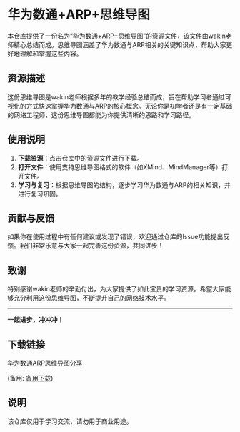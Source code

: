 # 华为数通+ARP+思维导图

本仓库提供了一份名为“华为数通+ARP+思维导图”的资源文件，该文件由wakin老师精心总结而成。思维导图涵盖了华为数通与ARP相关的关键知识点，帮助大家更好地理解和掌握这些内容。

## 资源描述

这份思维导图是wakin老师根据多年的教学经验总结而成，旨在帮助学习者通过可视化的方式快速掌握华为数通与ARP的核心概念。无论你是初学者还是有一定基础的网络工程师，这份思维导图都能为你提供清晰的思路和学习路径。

## 使用说明

1. **下载资源**：点击仓库中的资源文件进行下载。
2. **打开文件**：使用支持思维导图格式的软件（如XMind、MindManager等）打开文件。
3. **学习与复习**：根据思维导图的结构，逐步学习华为数通与ARP的相关知识，并进行复习巩固。

## 贡献与反馈

如果你在使用过程中有任何建议或发现了错误，欢迎通过仓库的Issue功能提出反馈。我们非常乐意与大家一起完善这份资源，共同进步！

## 致谢

特别感谢wakin老师的辛勤付出，为大家提供了如此宝贵的学习资源。希望大家能够充分利用这份思维导图，不断提升自己的网络技术水平。

---

**一起进步，冲冲冲！**

## 下载链接
[华为数通ARP思维导图分享](https://pan.quark.cn/s/e885f97e03b6) 

(备用: [备用下载](https://pan.baidu.com/s/1vLEwFqRwhYjCsGRVL56WTw?pwd=1234))

## 说明

该仓库仅用于学习交流，请勿用于商业用途。
